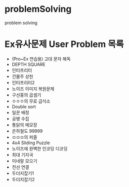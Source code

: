 # problemSolving
problem solving

# Ex유사문제 User Problem 목록

- (Pro~Ex 연습용) 고대 문자 해독
- DEPTH SQUARE
- 인터프리터
- 건물주 상헌
- 인터프리터2
- 노이즈 이미지 복원문제
- 구선홍의 곱셈기
- ㅇㅇㅇ의 무료 급식소
- Double sort
- 일꾼 배정
- 공병 수집
- 통닭의 메모장
- 은하철도 99999
- ㅁㅁㅁ의 퍼즐
- 4x4 Sliding Puzzle
- 노이즈에 완벽한 인코딩 디코딩
- 최대 기지국
- 미네랄 모으기
- 전선 연결
- 두더지잡기1
- 두더지잡기2
